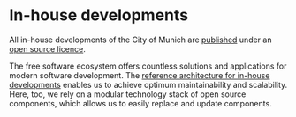 <script setup>
import TagTile from "./.vitepress/components/TagTile.vue";
</script>

# In-house developments

All in-house developments of the City of Munich are [published](./publish) under an [open source licence](./licenses#own-developments).

The free software ecosystem offers countless solutions and applications for modern software development.
The [reference architecture for in-house developments](https://github.com/it-at-m/refarch) enables us to achieve optimum maintainability and scalability.
Here, too, we rely on a modular technology stack of open source components, which allows us to easily replace and update components.

<ClientOnly>
<TagTile
:available-tags="['devstack']"
/>
</ClientOnly>
